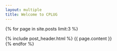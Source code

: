 ```yaml
---
layout: multiple
title: Welcome to CPLUG
---
```


{% for page in site.posts limit:3 %}
<div class="post">
	{% include post_header.html %}
	{{ page.content }}
</div>
{% endfor %}
